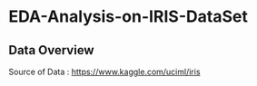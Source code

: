 # EDA-Analysis-on-IRIS-DataSet

## Data Overview
Source of Data : https://www.kaggle.com/uciml/iris
